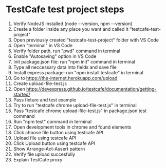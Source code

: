 # TestCafe test project steps
1. Verify NodeJS installed (node --version, npm --version)
2. Create a folder inside any place you want and called it "testcafe-test-project"
3. Open previously created "testcafe-test-project" folder with VS Code
4. Open "terminal" in VS Code
5. Verify folder path, run "pwd" command in terminal
6. Enable "Autosaving" option in VS Code
7. Init package.json file: run "npm init" command in terminal
8. Type all neccessary data into fields and save file
9. Install express package: run "npm install testcafe" in terminal
10. Go to https://the-internet.herokuapp.com/upload
11. Create upload-file-test.js
12. Open https://devexpress.github.io/testcafe/documentation/getting-started/
13. Pass fixture and test example
14. Try to run "testcafe chrome upload-file-test.js" in terminal
15. Pass "testcafe chrome upload-file-test.js" in package.json test command 
16. Run "npm test" command in terminal
17. Open development tools in chrome and found elements
18. Click choose file button using testcafe API
19. Upload file using testcafe API
20. Click Upload button using testcafe API
21. Show Arrange-Act-Assert pattern
22. Verify file upload succesfully
23. Explain TestCafe proxy
